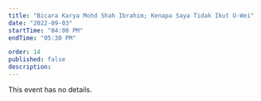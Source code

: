 ```yaml
---
title: "Bicara Karya Mohd Shah Ibrahim; Kenapa Saya Tidak Ikut U-Wei"
date: "2022-09-03"
startTime: "04:00 PM"
endTime: "05:30 PM"

order: 14
published: false
description: 
---
```


This event has no details.
